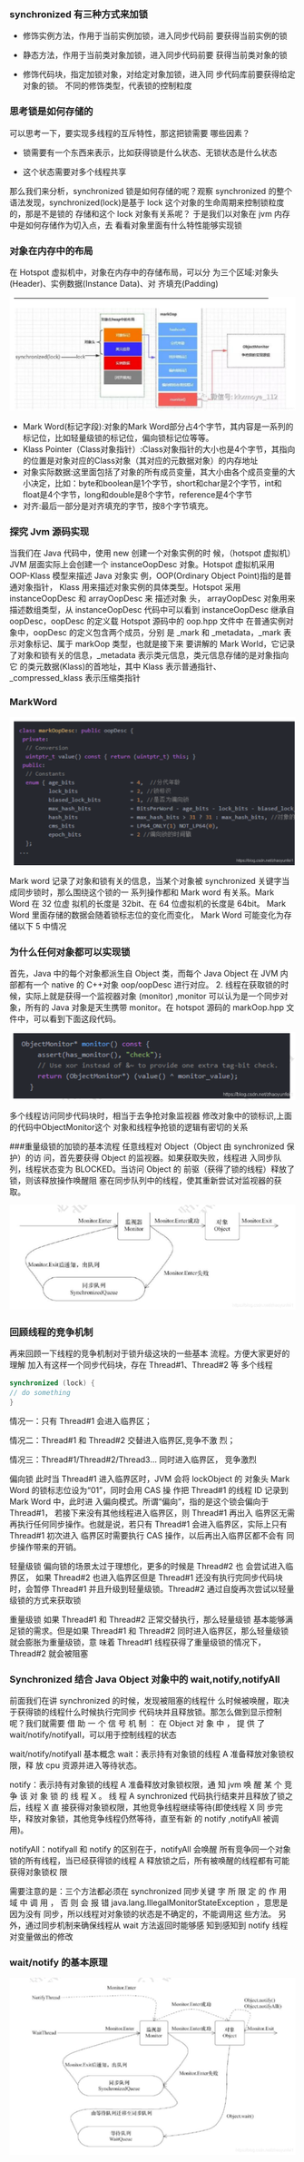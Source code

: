 ### synchronized 有三种方式来加锁

- 修饰实例方法，作用于当前实例加锁，进入同步代码前 要获得当前实例的锁

- 静态方法，作用于当前类对象加锁，进入同步代码前要 获得当前类对象的锁

- 修饰代码块，指定加锁对象，对给定对象加锁，进入同 步代码库前要获得给定对象的锁。 不同的修饰类型，代表锁的控制粒度

### 思考锁是如何存储的

可以思考一下，要实现多线程的互斥特性，那这把锁需要 哪些因素？

- 锁需要有一个东西来表示，比如获得锁是什么状态、无锁状态是什么状态

- 这个状态需要对多个线程共享

那么我们来分析，synchronized 锁是如何存储的呢？观察 synchronized 的整个语法发现，synchronized(lock)是基于 lock 这个对象的生命周期来控制锁粒度的，那是不是锁的 存储和这个 lock 对象有关系呢？ 于是我们以对象在 jvm 内存中是如何存储作为切入点，去 看看对象里面有什么特性能够实现锁

### 对象在内存中的布局 

在 Hotspot 虚拟机中，对象在内存中的存储布局，可以分 为三个区域:对象头(Header)、实例数据(Instance Data)、对 齐填充(Padding) 

![](../images/java对象组成.png)

- Mark Word(标记字段):对象的Mark Word部分占4个字节，其内容是一系列的标记位，比如轻量级锁的标记位，偏向锁标记位等等。
- Klass Pointer（Class对象指针）:Class对象指针的大小也是4个字节，其指向的位置是对象对应的Class对象（其对应的元数据对象）的内存地址
- 对象实际数据:这里面包括了对象的所有成员变量，其大小由各个成员变量的大小决定，比如：byte和boolean是1个字节，short和char是2个字节，int和float是4个字节，long和double是8个字节，reference是4个字节
- 对齐:最后一部分是对齐填充的字节，按8个字节填充。

###  探究 Jvm 源码实现

当我们在 Java 代码中，使用 new 创建一个对象实例的时 候，（hotspot 虚拟机）JVM 层面实际上会创建一个 instanceOopDesc 对象。Hotspot 虚拟机采用 OOP-Klass 模型来描述 Java 对象实 例，OOP(Ordinary Object Point)指的是普通对象指针， Klass 用来描述对象实例的具体类型。Hotspot 采用 instanceOopDesc 和 arrayOopDesc 来 描述对象 头， arrayOopDesc 对象用来描述数组类型，从 instanceOopDesc 代码中可以看到 instanceOopDesc 继承自 oopDesc，oopDesc 的定义载 Hotspot 源码中的 oop.hpp 文件中 在普通实例对象中，oopDesc 的定义包含两个成员，分别 是 _mark 和 _metadata，_mark 表示对象标记、属于 markOop 类型，也就是接下来 要讲解的 Mark World，它记录了对象和锁有关的信息，_metadata 表示类元信息，类元信息存储的是对象指向它 的类元数据(Klass)的首地址，其中 Klass 表示普通指针、 _compressed_klass 表示压缩类指针

### MarkWord

![](../images/markword结构.png)

Mark word 记录了对象和锁有关的信息，当某个对象被 synchronized 关键字当成同步锁时，那么围绕这个锁的一 系列操作都和 Mark word 有关系。Mark Word 在 32 位虚 拟机的长度是 32bit、在 64 位虚拟机的长度是 64bit。 Mark Word 里面存储的数据会随着锁标志位的变化而变化， Mark Word 可能变化为存储以下 5 中情况

### 为什么任何对象都可以实现锁 

首先，Java 中的每个对象都派生自 Object 类，而每个 Java Object 在 JVM 内部都有一个 native 的 C++对象 oop/oopDesc 进行对应。 2. 线程在获取锁的时候，实际上就是获得一个监视器对象 (monitor) ,monitor 可以认为是一个同步对象，所有的 Java 对象是天生携带 monitor。在 hotspot 源码的 markOop.hpp 文件中，可以看到下面这段代码。

![](../images/markoop.png)

多个线程访问同步代码块时，相当于去争抢对象监视器 修改对象中的锁标识,上面的代码中ObjectMonitor这个 对象和线程争抢锁的逻辑有密切的关系

###重量级锁的加锁的基本流程 
任意线程对 Object（Object 由 synchronized 保护）的访 问，首先要获得 Object 的监视器。如果获取失败，线程进 入同步队列，线程状态变为 BLOCKED。当访问 Object 的 前驱（获得了锁的线程）释放了锁，则该释放操作唤醒阻 塞在同步队列中的线程，使其重新尝试对监视器的获取。

![](../images/重量级锁的加锁流程.png)

### 回顾线程的竞争机制 

再来回顾一下线程的竞争机制对于锁升级这块的一些基本 流程。方便大家更好的理解 加入有这样一个同步代码块，存在 Thread#1、Thread#2 等 多个线程
````java
synchronized (lock) {
// do something
}
````
情况一：只有 Thread#1 会进入临界区；

情况二：Thread#1 和 Thread#2 交替进入临界区,竞争不激 烈；

情况三：Thread#1/Thread#2/Thread3… 同时进入临界区， 竞争激烈

偏向锁
此时当 Thread#1 进入临界区时，JVM 会将 lockObject 的 对象头 Mark Word 的锁标志位设为“01”，同时会用 CAS 操 作把 Thread#1 的线程 ID 记录到 Mark Word 中，此时进 入偏向模式。所谓“偏向”，指的是这个锁会偏向于 Thread#1， 若接下来没有其他线程进入临界区，则 Thread#1 再出入 临界区无需再执行任何同步操作。也就是说，若只有 Thread#1 会进入临界区，实际上只有 Thread#1 初次进入 临界区时需要执行 CAS 操作，以后再出入临界区都不会有 同步操作带来的开销。

轻量级锁
偏向锁的场景太过于理想化，更多的时候是 Thread#2 也 会尝试进入临界区， 如果 Thread#2 也进入临界区但是 Thread#1 还没有执行完同步代码块时，会暂停 Thread#1 并且升级到轻量级锁。Thread#2 通过自旋再次尝试以轻量 级锁的方式来获取锁

重量级锁
如果 Thread#1 和 Thread#2 正常交替执行，那么轻量级锁 基本能够满足锁的需求。但是如果 Thread#1 和 Thread#2 同时进入临界区，那么轻量级锁就会膨胀为重量级锁，意 味着 Thread#1 线程获得了重量级锁的情况下，Thread#2 就会被阻塞

### Synchronized 结合 Java Object 对象中的 wait,notify,notifyAll 

前面我们在讲 synchronized 的时候，发现被阻塞的线程什 么时候被唤醒，取决于获得锁的线程什么时候执行完同步 代码块并且释放锁。那怎么做到显示控制呢？我们就需要 借 助 一 个 信 号 机 制 ： 在 Object 对 象 中 ， 提 供 了 wait/notify/notifyall，可以用于控制线程的状态

wait/notify/notifyall 基本概念
wait：表示持有对象锁的线程 A 准备释放对象锁权限，释 放 cpu 资源并进入等待状态。

notify：表示持有对象锁的线程 A 准备释放对象锁权限，通 知 jvm 唤 醒 某 个 竞 争 该 对 象 锁 的 线 程 X 。 线 程 A synchronized 代码执行结束并且释放了锁之后，线程 X 直 接获得对象锁权限，其他竞争线程继续等待(即使线程 X 同 步完毕，释放对象锁，其他竞争线程仍然等待，直至有新 的 notify ,notifyAll 被调用)。

notifyAll：notifyall 和 notify 的区别在于，notifyAll 会唤醒 所有竞争同一个对象锁的所有线程，当已经获得锁的线程 A 释放锁之后，所有被唤醒的线程都有可能获得对象锁权 限

需要注意的是：三个方法都必须在 synchronized 同步关键 字 所 限 定 的 作 用 域 中 调 用 ， 否 则 会 报 错 java.lang.IllegalMonitorStateException ，意思是因为没有 同步，所以线程对对象锁的状态是不确定的，不能调用这 些方法。 另外，通过同步机制来确保线程从 wait 方法返回时能够感 知到感知到 notify 线程对变量做出的修改

### wait/notify 的基本原理

![](../images/wait和notify原理.png)